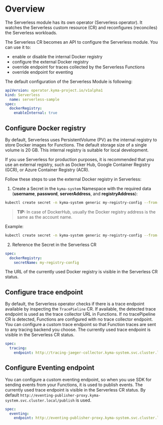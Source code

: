 # Overview

The Serverless module has its own operator (Serverless operator). It watches the Serverless custom resource (CR) and reconfigures (reconciles) the Serverless workloads.

The Serverless CR becomes an API to configure the Serverless module. You can use it to:
 - enable or disable the internal Docker registry
 - configure the external Docker registry 
 - override endpoint for traces collected by the Serverless Functions
 - override endpoint for eventing

The default configuration of the Serverless Module is following:

```yaml
apiVersion: operator.kyma-project.io/v1alpha1
kind: Serverless
  name: serverless-sample
spec:
  dockerRegistry:
    enableInternal: true
```

## Configure Docker registry

By default, Serverless uses PersistentVolume (PV) as the internal registry to store Docker images for Functions. The default storage size of a single volume is 20 GB. This internal registry is suitable for local development.

If you use Serverless for production purposes, it is recommended that you use an external registry, such as Docker Hub, Google Container Registry (GCR), or Azure Container Registry (ACR).

Follow these steps to use the external Docker registry in Serverless: 

1. Create a Secret in the `kyma-system` Namespace with the required data (**username**, **password**, **serverAddress**, and **registryAddress**):

```bash
kubectl create secret -n kyma-system generic my-registry-config --from-literal=username={your-docker-reg-username} --from-literal=password={your-docker-reg-password} --from-literal=serverAddress={your-docker-reg-server-url}  --from-literal=registryAddress={your-docker-reg-registry-url}
```

>**TIP:** In case of DockerHub, usually the Docker registry address is the same as the account name.

Example:

```bash
kubectl create secret -n kyma-system generic my-registry-config --from-literal=username=kyma-rocks --from-literal=password=admin123 --from-literal=serverAddress=https://index.docker.io/v1/  --from-literal=registryAddress=kyma-rocks
```
2. Reference the Secret in the Serverless CR

```yaml
spec:
  dockerRegistry:
    secretName: my-registry-config 
```
The URL of the currently used Docker registry is visible in the Serverless CR status.


## Configure trace endpoint

By default, the Serverless operator checks if there is a trace endpoint available by inspecting the `TracePieline` CR. If available, the detected trace endpoint is used as the trace collector URL in Functions.
If no tracePipeline CR is detected, Functions are configured with no trace collector endpoint.
You can configure a custom trace endpoint so that Function traces are sent to any tracing backend you choose.
The currently used trace endpoint is visible in the Serverless CR status.

```yaml
spec:
  tracing:
    endpoint: http://tracing-jaeger-collector.kyma-system.svc.cluster.local:2342/v1/metrics 
```

## Configure Eventing endpoint

You can configure a custom eventing endpoint, so when you use SDK for sending events from your Functions, it is used to publish events.
The currently used trace endpoint is visible in the Serverless CR status.
By default `http://eventing-publisher-proxy.kyma-system.svc.cluster.local/publish` is used.

```yaml
spec:
  eventing:
    endpoint: http://eventing-publisher-proxy.kyma-system.svc.cluster.local/publish
```
